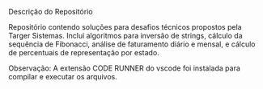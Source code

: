 Descrição do Repositório

Repositório contendo soluções para desafios técnicos propostos pela Targer Sistemas. Inclui algoritmos para inversão de strings, cálculo da sequência de Fibonacci, análise de faturamento diário e mensal, e cálculo de percentuais de representação por estado.

Observação: A extensão CODE RUNNER do vscode foi instalada para compilar e executar os arquivos.